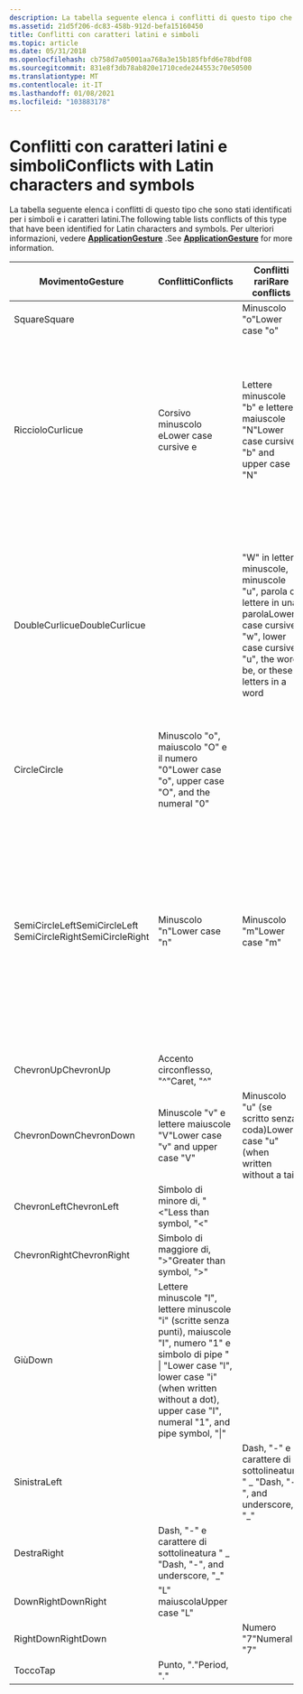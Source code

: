 ```yaml
---
description: La tabella seguente elenca i conflitti di questo tipo che sono stati identificati per i simboli e i caratteri latini.
ms.assetid: 21d5f206-dc83-458b-912d-befa15160450
title: Conflitti con caratteri latini e simboli
ms.topic: article
ms.date: 05/31/2018
ms.openlocfilehash: cb758d7a05001aa768a3e15b185fbfd6e78bdf08
ms.sourcegitcommit: 831e8f3db78ab820e1710cede244553c70e50500
ms.translationtype: MT
ms.contentlocale: it-IT
ms.lasthandoff: 01/08/2021
ms.locfileid: "103883178"
---
```

# <a name="conflicts-with-latin-characters-and-symbols"></a><span data-ttu-id="38a6f-103">Conflitti con caratteri latini e simboli</span><span class="sxs-lookup"><span data-stu-id="38a6f-103">Conflicts with Latin characters and symbols</span></span>

<span data-ttu-id="38a6f-104">La tabella seguente elenca i conflitti di questo tipo che sono stati identificati per i simboli e i caratteri latini.</span><span class="sxs-lookup"><span data-stu-id="38a6f-104">The following table lists conflicts of this type that have been identified for Latin characters and symbols.</span></span> <span data-ttu-id="38a6f-105">Per ulteriori informazioni, vedere [**ApplicationGesture**](/windows/desktop/api/msinkaut/ne-msinkaut-inkapplicationgesture) .</span><span class="sxs-lookup"><span data-stu-id="38a6f-105">See [**ApplicationGesture**](/windows/desktop/api/msinkaut/ne-msinkaut-inkapplicationgesture) for more information.</span></span>



| <span data-ttu-id="38a6f-106">Movimento</span><span class="sxs-lookup"><span data-stu-id="38a6f-106">Gesture</span></span>                                              | <span data-ttu-id="38a6f-107">Conflitti</span><span class="sxs-lookup"><span data-stu-id="38a6f-107">Conflicts</span></span>                                                                                                                  | <span data-ttu-id="38a6f-108">Conflitti rari</span><span class="sxs-lookup"><span data-stu-id="38a6f-108">Rare conflicts</span></span>                                                                                     | <span data-ttu-id="38a6f-109">Recommendation</span><span class="sxs-lookup"><span data-stu-id="38a6f-109">Recommendation</span></span>                                                                                                                                                                                                                                                                                                                              |
|------------------------------------------------------|----------------------------------------------------------------------------------------------------------------------------|----------------------------------------------------------------------------------------------------|---------------------------------------------------------------------------------------------------------------------------------------------------------------------------------------------------------------------------------------------------------------------------------------------------------------------------------------------|
| <span data-ttu-id="38a6f-110">Square</span><span class="sxs-lookup"><span data-stu-id="38a6f-110">Square</span></span><br/>                                    |                                                                                                                            | <span data-ttu-id="38a6f-111">Minuscolo "o"</span><span class="sxs-lookup"><span data-stu-id="38a6f-111">Lower case "o"</span></span><br/>                                                                          |                                                                                                                                                                                                                                                                                                                                             |
| <span data-ttu-id="38a6f-112">Ricciolo</span><span class="sxs-lookup"><span data-stu-id="38a6f-112">Curlicue</span></span><br/>                                  | <span data-ttu-id="38a6f-113">Corsivo minuscolo e</span><span class="sxs-lookup"><span data-stu-id="38a6f-113">Lower case cursive e</span></span><br/>                                                                                            | <span data-ttu-id="38a6f-114">Lettere minuscole "b" e lettere maiuscole "N"</span><span class="sxs-lookup"><span data-stu-id="38a6f-114">Lower case cursive "b" and upper case "N"</span></span><br/>                                               | <span data-ttu-id="38a6f-115">Il gesto dell'applicazione **ricciolo** viene talvolta usato per un comando Cut.</span><span class="sxs-lookup"><span data-stu-id="38a6f-115">The **Curlicue** application gesture is sometimes used for a cut command.</span></span> <span data-ttu-id="38a6f-116">Poiché questa azione si verifica in genere sul contenuto esistente, per verificare se è scritto sopra un contenuto può essere utile per distinguere il movimento dall'input penna sottostante.</span><span class="sxs-lookup"><span data-stu-id="38a6f-116">Because this action generally occurs on existing content, looking to see whether it is written on top of some content helps distinguish the gesture from the underlying ink.</span></span><br/>                                                                            |
| <span data-ttu-id="38a6f-117">DoubleCurlicue</span><span class="sxs-lookup"><span data-stu-id="38a6f-117">DoubleCurlicue</span></span><br/>                            |                                                                                                                            | <span data-ttu-id="38a6f-118">"W" in lettere minuscole, minuscole "u", parola o lettere in una parola</span><span class="sxs-lookup"><span data-stu-id="38a6f-118">Lower case cursive "w", lower case cursive "u", the word be, or these letters in a word</span></span><br/> | <span data-ttu-id="38a6f-119">Il gesto dell'applicazione **DoubleCurlicue** viene talvolta usato per il comando copy.</span><span class="sxs-lookup"><span data-stu-id="38a6f-119">The **DoubleCurlicue** application gesture is sometimes used for the copy command.</span></span> <span data-ttu-id="38a6f-120">Poiché questo movimento viene in genere scritto sul contenuto esistente, per verificare se è scritto sopra un contenuto può essere utile per distinguere questo movimento dall'input penna sottostante.</span><span class="sxs-lookup"><span data-stu-id="38a6f-120">Because this gesture is generally written on existing content, looking to see whether it is written on top of some content helps distinguish this gesture from the underlying ink.</span></span><br/>                                                             |
| <span data-ttu-id="38a6f-121">Circle</span><span class="sxs-lookup"><span data-stu-id="38a6f-121">Circle</span></span><br/>                                    | <span data-ttu-id="38a6f-122">Minuscolo "o", maiuscolo "O" e il numero "0"</span><span class="sxs-lookup"><span data-stu-id="38a6f-122">Lower case "o", upper case "O", and the numeral "0"</span></span><br/>                                                             |                                                                                                    |                                                                                                                                                                                                                                                                                                                                             |
| <span data-ttu-id="38a6f-123">SemiCircleLeft</span><span class="sxs-lookup"><span data-stu-id="38a6f-123">SemiCircleLeft</span></span><br/> <span data-ttu-id="38a6f-124">SemiCircleRight</span><span class="sxs-lookup"><span data-stu-id="38a6f-124">SemiCircleRight</span></span><br/> | <span data-ttu-id="38a6f-125">Minuscolo "n"</span><span class="sxs-lookup"><span data-stu-id="38a6f-125">Lower case "n"</span></span><br/>                                                                                                  | <span data-ttu-id="38a6f-126">Minuscolo "m"</span><span class="sxs-lookup"><span data-stu-id="38a6f-126">Lower case "m"</span></span><br/>                                                                          | <span data-ttu-id="38a6f-127">È più probabile che il movimento dell'applicazione **SemiCircleRight** sia in conflitto con queste lettere.</span><span class="sxs-lookup"><span data-stu-id="38a6f-127">It is more likely that the **SemiCircleRight** application gesture conflicts with these letters.</span></span><br/> <span data-ttu-id="38a6f-128">Se l'applicazione utilizza questi movimenti dell'applicazione per i comandi Annulla e Ripeti, una soluzione consiste nel controllare se lo stack di annullamento contiene qualsiasi elemento.</span><span class="sxs-lookup"><span data-stu-id="38a6f-128">If your application uses these application gestures for undo and redo commands, one solution is to check whether the undo stack has anything in it.</span></span> <span data-ttu-id="38a6f-129">Il risultato consente di determinare se l'utente sta tentando di eseguire un rollforward.</span><span class="sxs-lookup"><span data-stu-id="38a6f-129">The result helps determine whether the user is attempting a redo.</span></span><br/> |
| <span data-ttu-id="38a6f-130">ChevronUp</span><span class="sxs-lookup"><span data-stu-id="38a6f-130">ChevronUp</span></span><br/>                                 | <span data-ttu-id="38a6f-131">Accento circonflesso, "^"</span><span class="sxs-lookup"><span data-stu-id="38a6f-131">Caret, "^"</span></span><br/>                                                                                                      |                                                                                                    |                                                                                                                                                                                                                                                                                                                                             |
| <span data-ttu-id="38a6f-132">ChevronDown</span><span class="sxs-lookup"><span data-stu-id="38a6f-132">ChevronDown</span></span><br/>                               | <span data-ttu-id="38a6f-133">Minuscole "v" e lettere maiuscole "V"</span><span class="sxs-lookup"><span data-stu-id="38a6f-133">Lower case "v" and upper case "V"</span></span><br/>                                                                               | <span data-ttu-id="38a6f-134">Minuscolo "u" (se scritto senza coda)</span><span class="sxs-lookup"><span data-stu-id="38a6f-134">Lower case "u" (when written without a tail)</span></span><br/>                                            |                                                                                                                                                                                                                                                                                                                                             |
| <span data-ttu-id="38a6f-135">ChevronLeft</span><span class="sxs-lookup"><span data-stu-id="38a6f-135">ChevronLeft</span></span><br/>                               | <span data-ttu-id="38a6f-136">Simbolo di minore di, "<"</span><span class="sxs-lookup"><span data-stu-id="38a6f-136">Less than symbol, "<"</span></span><br/>                                                                                        |                                                                                                    |                                                                                                                                                                                                                                                                                                                                             |
| <span data-ttu-id="38a6f-137">ChevronRight</span><span class="sxs-lookup"><span data-stu-id="38a6f-137">ChevronRight</span></span><br/>                              | <span data-ttu-id="38a6f-138">Simbolo di maggiore di, ">"</span><span class="sxs-lookup"><span data-stu-id="38a6f-138">Greater than symbol, ">"</span></span><br/>                                                                                     |                                                                                                    |                                                                                                                                                                                                                                                                                                                                             |
| <span data-ttu-id="38a6f-139">Giù</span><span class="sxs-lookup"><span data-stu-id="38a6f-139">Down</span></span><br/>                                      | <span data-ttu-id="38a6f-140">Lettere minuscole "l", lettere minuscole "i" (scritte senza punti), maiuscole "I", numero "1" e simbolo di pipe " \| "</span><span class="sxs-lookup"><span data-stu-id="38a6f-140">Lower case "l", lower case "i" (when written without a dot), upper case "I", numeral "1", and pipe symbol, "\|"</span></span><br/> |                                                                                                    |                                                                                                                                                                                                                                                                                                                                             |
| <span data-ttu-id="38a6f-141">Sinistra</span><span class="sxs-lookup"><span data-stu-id="38a6f-141">Left</span></span><br/>                                      |                                                                                                                            | <span data-ttu-id="38a6f-142">Dash, "-" e carattere di sottolineatura " \_ "</span><span class="sxs-lookup"><span data-stu-id="38a6f-142">Dash, "-", and underscore, "\_"</span></span><br/>                                                         |                                                                                                                                                                                                                                                                                                                                             |
| <span data-ttu-id="38a6f-143">Destra</span><span class="sxs-lookup"><span data-stu-id="38a6f-143">Right</span></span><br/>                                     | <span data-ttu-id="38a6f-144">Dash, "-" e carattere di sottolineatura " \_ "</span><span class="sxs-lookup"><span data-stu-id="38a6f-144">Dash, "-", and underscore, "\_"</span></span><br/>                                                                                 |                                                                                                    |                                                                                                                                                                                                                                                                                                                                             |
| <span data-ttu-id="38a6f-145">DownRight</span><span class="sxs-lookup"><span data-stu-id="38a6f-145">DownRight</span></span><br/>                                 | <span data-ttu-id="38a6f-146">"L" maiuscola</span><span class="sxs-lookup"><span data-stu-id="38a6f-146">Upper case "L"</span></span><br/>                                                                                                  |                                                                                                    |                                                                                                                                                                                                                                                                                                                                             |
| <span data-ttu-id="38a6f-147">RightDown</span><span class="sxs-lookup"><span data-stu-id="38a6f-147">RightDown</span></span><br/>                                 |                                                                                                                            | <span data-ttu-id="38a6f-148">Numero "7"</span><span class="sxs-lookup"><span data-stu-id="38a6f-148">Numeral "7"</span></span><br/>                                                                             |                                                                                                                                                                                                                                                                                                                                             |
| <span data-ttu-id="38a6f-149">Tocco</span><span class="sxs-lookup"><span data-stu-id="38a6f-149">Tap</span></span><br/>                                       | <span data-ttu-id="38a6f-150">Punto, "."</span><span class="sxs-lookup"><span data-stu-id="38a6f-150">Period, "."</span></span><br/>                                                                                                     |                                                                                                    |                                                                                                                                                                                                                                                                                                                                             |



 

 

 




